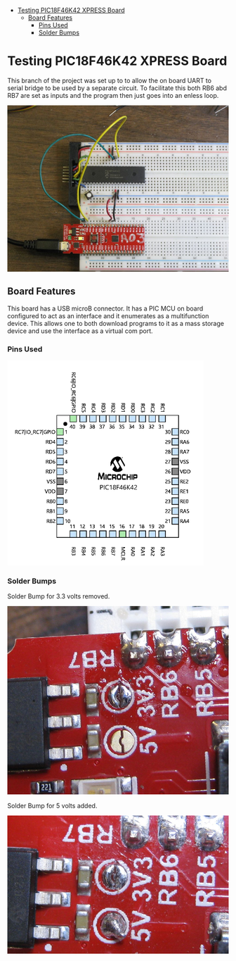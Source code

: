   - [Testing PIC18F46K42 XPRESS
    Board](#testing-pic18f46k42-xpress-board)
      - [Board Features](#board-features)
          - [Pins Used](#pins-used)
          - [Solder Bumps](#solder-bumps)

<!---
use 
pandoc -s --toc -t html5 -c pandocbd.css README.pandoc.md -o index.html

pandoc -s --toc -t gfm README.pandoc.md -o README.md
-->

# Testing PIC18F46K42 XPRESS Board

This branch of the project was set up to to allow the on board UART to
serial bridge to be used by a separate circuit. To facilitate this both
RB6 abd RB7 are set as inputs and the program then just goes into an
enless loop.

![](images/DIP-PIC-Xpress.jpg)

## Board Features

This board has a USB microB connector. It has a PIC MCU on board
configured to act as an interface and it enumerates as a multifunction
device. This allows one to both download programs to it as a mass
storage device and use the interface as a virtual com port.

### Pins Used

![](images/pins.png)

### Solder Bumps

Solder Bump for 3.3 volts removed.

![](images/solder-bump-removed.jpg)

Solder Bump for 5 volts added.

![](images/solder-bump-added.jpg)

